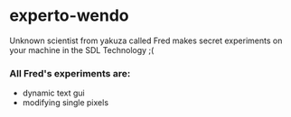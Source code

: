 # experto-wendo
Unknown scientist from yakuza called Fred makes secret experiments on your machine in the SDL Technology ;(

### All Fred's experiments are:
- dynamic text gui
- modifying single pixels
